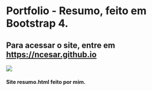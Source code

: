 # Portfolio - Resumo, feito em Bootstrap 4.
## Para acessar o site, entre em https://ncesar.github.io
![](#)
#### Site resumo.html feito por mim.
